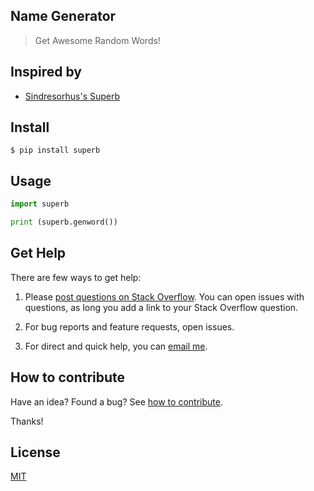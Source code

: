 ## Name Generator

> Get Awesome Random Words!

## Inspired by

- [Sindresorhus's Superb](https://github.com/sindresorhus/superb)

## Install

```
$ pip install superb
```

## Usage

```python
import superb

print (superb.genword())
```

## Get Help

There are few ways to get help:

 1. Please [post questions on Stack Overflow](https://stackoverflow.com/questions/ask). You can open issues with questions, as long you add a link to your Stack Overflow question.

 2. For bug reports and feature requests, open issues.

 3. For direct and quick help, you can [email me](mailto://yoginth@zoho.com).

## How to contribute
Have an idea? Found a bug? See [how to contribute][contributing].

Thanks!

## License

[MIT][license]

[LICENSE]: https://yoginth.mit-license.org/
[contributing]: /CONTRIBUTING.md
